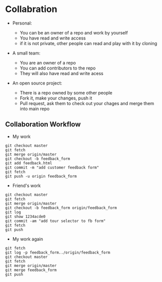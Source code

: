 # Collabration

* Personal:
  - You can be an owner of a repo and work by yourself
  - You have read and write access
  - if it is not private, other people can read and play with it by cloning

* A small team:
  - You are an owner of a repo
  - You can add contributors to the repo
  - They will also have read and write acess

* An open source project:
  - There is a repo owned by some other people
  - Fork it, make your changes, push it
  - Pull request, ask them to check out your chages and merge them into main repo


## Collaboration Workflow

* My work

```shell
git checkout master
git fetch
git merge origin/master
git checkout -b feedback_form
git add feedback.html
git commit -m "add customer feedback form"
git fetch
git push -u origin feedback_form
```

* Friend's work

```shell
git checkout master
git fetch
git merge origin/master
git checkout -b feedback_form origin/feedback_form
git log
git show 1234acde0
git commit -am "add tour selector to fb form"
git fetch
git push
```

* My work again

```shell
git fetch
git log -p feedback_form../origin/feedback_form
git checkout master
git fetch
git merge origin/master
git merge feedback_form
git push
```
